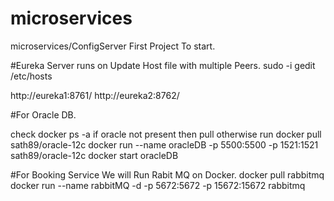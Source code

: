 # microservices
microservices/ConfigServer First Project To start.

#Eureka Server runs on 
Update Host file with multiple Peers.
sudo -i gedit /etc/hosts

http://eureka1:8761/
http://eureka2:8762/

#For Oracle DB.

check docker ps -a if oracle not present then pull otherwise run
docker pull sath89/oracle-12c
docker run --name oracleDB -p 5500:5500 -p 1521:1521 sath89/oracle-12c
docker start oracleDB


#For Booking Service We will Run Rabit MQ on Docker.
docker pull rabbitmq
docker run --name rabbitMQ -d -p 5672:5672 -p 15672:15672 rabbitmq